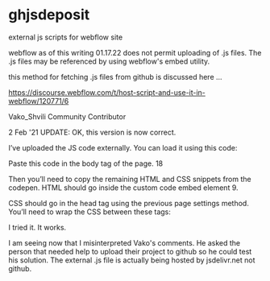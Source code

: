 # ghjsdeposit
external js scripts for webflow site

webflow as of this writing 01.17.22 does not permit uploading of .js files.  The .js files may be referenced by using webflow's embed utility.

this method for fetching .js files from github is discussed here ...

https://discourse.webflow.com/t/host-script-and-use-it-in-webflow/120771/6


Vako_Shvili
Community Contributor

2
Feb '21
UPDATE: OK, this version is now correct.

I’ve uploaded the JS code externally. You can load it using this code:

<script type="text/javascript" src="https://cdnjs.cloudflare.com/ajax/libs/three.js/r125/three.min.js" ></script>
<script type="text/javascript" src="https://cdn.jsdelivr.net/gh/VolkerShmuley/interactive-particles/script.js"></script>
Paste this code in the body tag of the page. 18

Then you’ll need to copy the remaining HTML and CSS snippets from the codepen. HTML should go inside the custom code embed element 9.

CSS should go in the head tag using the previous page settings method. You’ll need to wrap the CSS between these tags:

<style>
 /* CSS code goes here */
</style>
I tried it. It works.

I am seeing now that I misinterpreted Vako's comments.  He asked the person that needed help to upload their project to github so he could test
his solution.  The external .js file is actually being hosted by jsdelivr.net not github.
